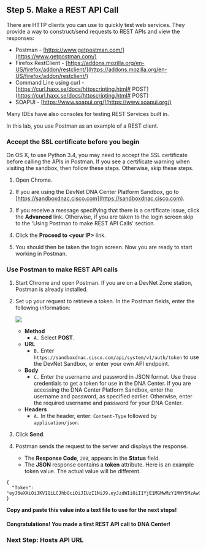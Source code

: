 ## Step 5. Make a REST API Call

There are HTTP clients you can use to quickly test web services. They provide a way to construct/send requests to REST APIs and view the responses:

* Postman - [https://www.getpostman.com/](https://www.getpostman.com/)
* Firefox RestClient - [https://addons.mozilla.org/en-US/firefox/addon/restclient/](https://addons.mozilla.org/en-US/firefox/addon/restclient/)
* Command Line using curl  - [https://curl.haxx.se/docs/httpscripting.html# POST](https://curl.haxx.se/docs/httpscripting.html# POST)
* SOAPUI - [https://www.soapui.org/](https://www.soapui.org/)

Many IDEs have also consoles for testing REST Services built in.

In this lab, you use Postman as an example of a REST client.

### Accept the SSL certificate before you begin
On OS X, to use Python 3.4, you may need to accept the SSL certificate before calling the APIs in Postman. If you see a certificate warning when visiting the sandbox, then follow these steps. Otherwise, skip these steps.

1. Open Chrome.

2. If you are using the DevNet DNA Center Platform Sandbox, go to [https://sandboxdnac.cisco.com](https://sandboxdnac.cisco.com).

3. If you receive a message specifying that there is a certificate issue, click the **Advanced** link. Otherwise, if you are taken to the login screen skip to the 'Using Postman to make REST API Calls' section.

4. Click the **Proceed to &lt;your IP>** link.

5. You should then be taken the login screen. Now you are ready to start working in Postman.

### Use Postman to make REST API calls

1. Start Chrome and open Postman. If you are on a DevNet Zone station, Postman is already installed.

2. Set up your request to retrieve a token. In the Postman fields, enter the following information:

   ![](/posts/files/coding-101-rest-basics-ga/assets/images/postman1.png)

	* **Method**
		* ``A.``  Select **POST**.
	* **URL**
		* ``B.`` Enter `https://sandboxdnac.cisco.com/api/system/v1/auth/token` to use the DevNet Sandbox, or enter your own API endpoint.
	* **Body**
		* ``C.`` Enter the username and password in JSON format. Use these credentials to get a token for use in the DNA Center. If you are accessing the DNA Center Platform Sandbox, enter the username and password, as specified earlier. Otherwise, enter the required username and password for your DNA Center.
	* **Headers**
		* ``A.`` In the header, enter: `Content-Type`  followed by `application/json`.
3. Click **Send**.
4. Postman sends the request to the server and displays the response.
	* The **Response Code**, `200`, appears in the **Status** field.
	* The **JSON** response contains a **token** attribute. Here is an example token value. The actual value will be different.

  ```
  {
    "Token": "eyJ0eXAiOiJKV1QiLCJhbGciOiJIUzI1NiJ9.eyJzdWIiOiI1YjE1MGMwMzY1MWY5MzAwOGFjZDEzZGIiLCJhdXRoU291cmNlIjoiaW50ZXJuYWwiLCJ0ZW5hbnROYW1lIjoiVE5UMCIsInJvbGVzIjpbIjViMTNmY2ZhNjUxZjkzMDA4YWNkMDcwOSJdLCJ0ZW5hbnRJZCI6IjViMTNmY2Y5NjUxZjkzMDA4YWNkMDcwMiIsImV4cCI6MTUyODg0MTE1OCwidXNlcm5hbWUiOiJkZXZuZXR1c2VyIn0.rK54CBNlua7AjRT7rtWIV6jzpGTNK7OUTs10t8MDGoF"
  }
  ```
   **Copy and paste this value into a text file to use for the next steps!**

#### Congratulations! You made a first REST API call to DNA Center!

### Next Step: Hosts API URL
